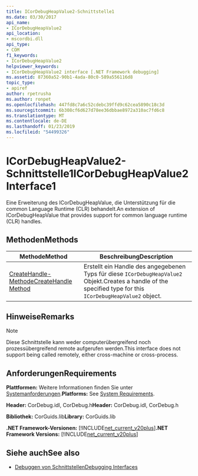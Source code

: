 ```yaml
---
title: ICorDebugHeapValue2-Schnittstelle1
ms.date: 03/30/2017
api_name:
- ICorDebugHeapValue2
api_location:
- mscordbi.dll
api_type:
- COM
f1_keywords:
- ICorDebugHeapValue2
helpviewer_keywords:
- ICorDebugHeapValue2 interface [.NET Framework debugging]
ms.assetid: 87360a52-90b1-4ada-80c0-589a556116d8
topic_type:
- apiref
author: rpetrusha
ms.author: ronpet
ms.openlocfilehash: 447fd8c7a6c52cdebc39ffd9c62cea5890c18c3d
ms.sourcegitcommit: 6b308cf6d627d78ee36dbbae8972a310ac7fd6c8
ms.translationtype: MT
ms.contentlocale: de-DE
ms.lasthandoff: 01/23/2019
ms.locfileid: "54499326"
---
```

# <a name="icordebugheapvalue2-interface1"></a><span data-ttu-id="dd381-102">ICorDebugHeapValue2-Schnittstelle1</span><span class="sxs-lookup"><span data-stu-id="dd381-102">ICorDebugHeapValue2 Interface1</span></span>
<span data-ttu-id="dd381-103">Eine Erweiterung des ICorDebugHeapValue, die Unterstützung für die common Language Runtime (CLR) behandelt.</span><span class="sxs-lookup"><span data-stu-id="dd381-103">An extension of ICorDebugHeapValue that provides support for common language runtime (CLR) handles.</span></span>  
  
## <a name="methods"></a><span data-ttu-id="dd381-104">Methoden</span><span class="sxs-lookup"><span data-stu-id="dd381-104">Methods</span></span>  
  
|<span data-ttu-id="dd381-105">Methode</span><span class="sxs-lookup"><span data-stu-id="dd381-105">Method</span></span>|<span data-ttu-id="dd381-106">Beschreibung</span><span class="sxs-lookup"><span data-stu-id="dd381-106">Description</span></span>|  
|------------|-----------------|  
|[<span data-ttu-id="dd381-107">CreateHandle-Methode</span><span class="sxs-lookup"><span data-stu-id="dd381-107">CreateHandle Method</span></span>](../../../../docs/framework/unmanaged-api/debugging/icordebugheapvalue2-createhandle-method.md)|<span data-ttu-id="dd381-108">Erstellt ein Handle des angegebenen Typs für diese `ICorDebugHeapValue2` Objekt.</span><span class="sxs-lookup"><span data-stu-id="dd381-108">Creates a handle of the specified type for this `ICorDebugHeapValue2` object.</span></span>|  
  
## <a name="remarks"></a><span data-ttu-id="dd381-109">Hinweise</span><span class="sxs-lookup"><span data-stu-id="dd381-109">Remarks</span></span>  
  
> [!NOTE]
>  <span data-ttu-id="dd381-110">Diese Schnittstelle kann weder computerübergreifend noch prozessübergreifend remote aufgerufen werden.</span><span class="sxs-lookup"><span data-stu-id="dd381-110">This interface does not support being called remotely, either cross-machine or cross-process.</span></span>  
  
## <a name="requirements"></a><span data-ttu-id="dd381-111">Anforderungen</span><span class="sxs-lookup"><span data-stu-id="dd381-111">Requirements</span></span>  
 <span data-ttu-id="dd381-112">**Plattformen:** Weitere Informationen finden Sie unter [Systemanforderungen](../../../../docs/framework/get-started/system-requirements.md).</span><span class="sxs-lookup"><span data-stu-id="dd381-112">**Platforms:** See [System Requirements](../../../../docs/framework/get-started/system-requirements.md).</span></span>  
  
 <span data-ttu-id="dd381-113">**Header:** CorDebug.idl, CorDebug.h</span><span class="sxs-lookup"><span data-stu-id="dd381-113">**Header:** CorDebug.idl, CorDebug.h</span></span>  
  
 <span data-ttu-id="dd381-114">**Bibliothek:** CorGuids.lib</span><span class="sxs-lookup"><span data-stu-id="dd381-114">**Library:** CorGuids.lib</span></span>  
  
 <span data-ttu-id="dd381-115">**.NET Framework-Versionen:** [!INCLUDE[net_current_v20plus](../../../../includes/net-current-v20plus-md.md)]</span><span class="sxs-lookup"><span data-stu-id="dd381-115">**.NET Framework Versions:** [!INCLUDE[net_current_v20plus](../../../../includes/net-current-v20plus-md.md)]</span></span>  
  
## <a name="see-also"></a><span data-ttu-id="dd381-116">Siehe auch</span><span class="sxs-lookup"><span data-stu-id="dd381-116">See also</span></span>
- [<span data-ttu-id="dd381-117">Debuggen von Schnittstellen</span><span class="sxs-lookup"><span data-stu-id="dd381-117">Debugging Interfaces</span></span>](../../../../docs/framework/unmanaged-api/debugging/debugging-interfaces.md)
